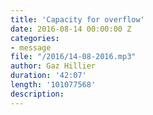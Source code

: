 ```yaml
---
title: 'Capacity for overflow'
date: 2016-08-14 00:00:00 Z
categories:
- message
file: "/2016/14-08-2016.mp3"
author: Gaz Hillier
duration: '42:07'
length: '101077568'
description: 
---
```

